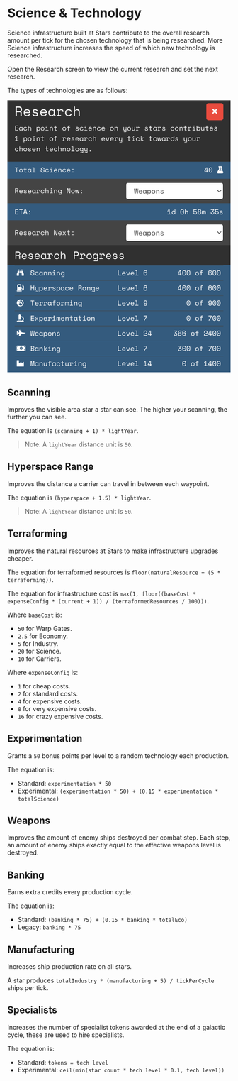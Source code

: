 # Science & Technology

Science infrastructure built at Stars contribute to the overall research amount per tick for the chosen technology that is being researched. More Science infrastructure increases the speed of which new technology is researched.

Open the Research screen to view the current research and set the next research. 

The types of technologies are as follows:

![The Research menu](img/research-menu.png)

## Scanning

Improves the visible area star a star can see. The higher your scanning, the further you can see. 

The equation is `(scanning + 1) * lightYear`.

> Note: A `lightYear` distance unit is `50`.

## Hyperspace Range

Improves the distance a carrier can travel in between each waypoint. 

The equation is `(hyperspace + 1.5) * lightYear`.

> Note: A `lightYear` distance unit is `50`.

## Terraforming

Improves the natural resources at Stars to make infrastructure upgrades cheaper. 

The equation for terraformed resources is `floor(naturalResource + (5 * terraforming))`.

The equation for infrastructure cost is `max(1, floor((baseCost * expenseConfig * (current + 1)) / (terraformedResources / 100)))`.

Where `baseCost` is:

- `50` for Warp Gates.
- `2.5` for Economy.
- `5` for Industry.
- `20` for Science.
- `10` for Carriers.

Where `expenseConfig` is:

- `1` for cheap costs.
- `2` for standard costs.
- `4` for expensive costs.
- `8` for very expensive costs.
- `16` for crazy expensive costs.

## Experimentation

Grants a `50` bonus points per level to a random technology each production.

The equation is:

- Standard: `experimentation * 50`
- Experimental: `(experimentation * 50) + (0.15 * experimentation * totalScience)`

## Weapons

Improves the amount of enemy ships destroyed per combat step. Each step, an amount of enemy ships exactly equal to the effective weapons level is destroyed.

## Banking

Earns extra credits every production cycle. 

The equation is:

- Standard: `(banking * 75) + (0.15 * banking * totalEco)`
- Legacy: `banking * 75`

## Manufacturing

Increases ship production rate on all stars. 

A star produces `totalIndustry * (manufacturing + 5) / tickPerCycle` ships per tick.

## Specialists
Increases the number of specialist tokens awarded at the end of a galactic cycle, these are used to hire specialists. 

The equation is:

- Standard: `tokens = tech level`
- Experimental: `ceil(min(star count * tech level * 0.1, tech level))`
